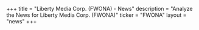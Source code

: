 +++
title = "Liberty Media Corp. (FWONA) - News"
description = "Analyze the News for Liberty Media Corp. (FWONA)"
ticker = "FWONA"
layout = "news"
+++


